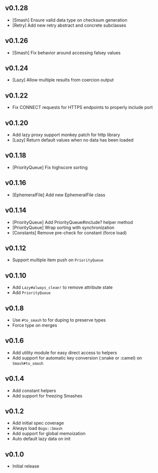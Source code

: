 ## v0.1.28
* [Smash] Ensure valid data type on checksum generation
* [Retry] Add new retry abstract and concrete subclasses

## v0.1.26
* [Smash] Fix behavior around accessing falsey values

## v0.1.24
* [Lazy] Allow multiple results from coercion output

## v0.1.22
* Fix CONNECT requests for HTTPS endpoints to properly include port

## v0.1.20
* Add lazy proxy support monkey patch for http library
* [Lazy] Return default values when no data has been loaded

## v0.1.18
* [PriorityQueue] Fix highscore sorting

## v0.1.16
* [EphemeralFile] Add new EphemeralFile class

## v0.1.14
* [PriorityQueue] Add PriorityQueue#include? helper method
* [PriorityQueue] Wrap sorting with synchronization
* [Constants] Remove pre-check for constant (force load)

## v0.1.12
* Support multiple item push on `PriorityQueue`

## v0.1.10
* Add `Lazy#always_clean!` to remove attribute state
* Add `PriorityQueue`

## v0.1.8
* Use `#to_smash` to for duping to preserve types
* Force type on merges

## v0.1.6
* Add utility module for easy direct access to helpers
* Add support for automatic key conversion (:snake or :camel) on `Smash#to_smash`

## v0.1.4
* Add constant helpers
* Add support for freezing Smashes

## v0.1.2
* Add initial spec coverage
* Always load `Bogo::Smash`
* Add support for global memoization
* Auto default lazy data on init

## v0.1.0
* Initial release
